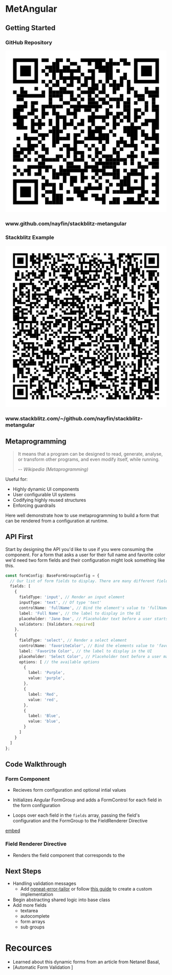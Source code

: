 <style>
.img-container {
  /* border: solid green 4px; */
  display: flex column;

}

</style>

# MetAngular

## Getting Started

### GitHub Repository
<div class="img-container">
  <img alt="qr code for https://github.com/nayfin/stackblitz-metangular" src="./src//assets/github-qr.png" width="600"/>
  <h3>
  www.github.com/nayfin/stackblitz-metangular
  </h3>
</div>

### Stackblitz Example
<div class="img-container">

  <img alt="qr code for https://stackblitz.com/~/github.com/nayfin/stackblitz-metangular" src="./src//assets/stackblitz-qr.png" width="600"/>
  <h3>
  www.stackblitz.com/~/github.com/nayfin/stackblitz-metangular
  </h3>
</div>

## Metaprogramming


>  It means that a program can be designed to read, generate, analyse, or transform other programs, and even modify itself, while running. 
>
> -- <cite>Wikipedia (Metaprogramming)</cite>

Useful for:
- Highly dynamic UI components
- User configurable UI systems
- Codifying highly reused structures
- Enforcing guardrails

Here well demonstrate how to use metaprogramming to build a form that can be rendered from a configuration at runtime. 

## API First
Start by designing the API you'd like to use if you were consuming the component. For a form that asks a user for their full name and favorite color we'd need two form fields and their configuration might look something like this.
```ts
const formConfig: BaseFormGroupConfig = {
  // Our list of form fields to display. There are many different fields we'll need to create but lets start two fields: `input` and `select`.
  fields: [
    {
      fieldType: 'input', // Render an input element
      inputType: 'text', // Of type 'text'
      controlName: 'fullName', // Bind the element's value to 'fullName' property of the formGroup
      label: 'Full Name', // the label to display in the UI
      placeholder: 'Jane Doe', // Placeholder text before a user starts typing
      validators: [Validators.required]
    },
    {
      fieldType: 'select', // Render a select element
      controlName: 'favoriteColor', // Bind the elements value to 'favoriteColor' property of the formGroup
      label: 'Favorite Color', // the label to display in the UI
      placeholder: 'Select Color', // Placeholder text before a user makes selection
      options: [ // the available options
        {
          label: 'Purple',
          value: 'purple',
        },
        {
          label: 'Red',
          value: 'red',
        },
        {
          label: 'Blue',
          value: 'blue',
        }
      ]
    }
  ]
};
```

## Code Walkthrough

### Form Component

- Recieves form configuration and optional intial values

- Initializes Angular FormGroup and adds a FormControl for each field in the form configuration
- Loops over each field in the `fields` array, passing the field's configuration and the FormGroup to the FieldRenderer Directive 


[embed](https://github.com/nayfin/stackblitz-metangular/blob/14cabe00a2cc9a4663c2285272b8995bbc83268d/src/metangular-forms/metangular-form.ts#L70-L111)

### Field Renderer Directive
- Renders the field component that corresponds to the 



## Next Steps
- Handling validation messages
	- Add [ngneat-error-tailor](https://github.com/ngneat/error-tailor) or follow [this guide](https://netbasal.com/make-your-angular-forms-error-messages-magically-appear-1e32350b7fa5) to create a custom implementation
- Begin abstracting shared logic into base class
- Add more fields
	- textarea
	- autocomplete
	- form arrays
	- sub groups

# Recources

- Learned about this dynamic forms from an article from Netanel Basal,
- [Automatic Form Validation ]


